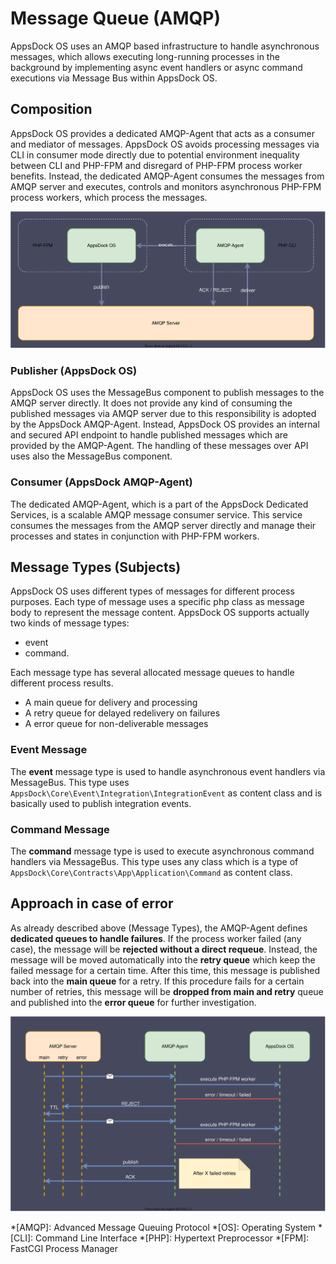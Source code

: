 # Message Queue (AMQP)

AppsDock OS uses an AMQP based infrastructure to handle asynchronous messages, which allows executing long-running processes in the background by implementing async event handlers or async command executions via Message Bus within AppsDock OS.

## Composition

AppsDock OS provides a dedicated AMQP-Agent that acts as a consumer and mediator of messages. AppsDock OS avoids processing messages via CLI in consumer mode directly due to potential environment inequality between CLI and PHP-FPM and disregard of PHP-FPM process worker benefits. Instead, the dedicated AMQP-Agent consumes the messages from AMQP server and executes, controls and monitors asynchronous PHP-FPM process workers, which process the messages.  

![Service Structure](../../assets/images/amqp/service-structure.svg)

### Publisher (AppsDock OS)

AppsDock OS uses the MessageBus component to publish messages to the AMQP server directly.  It does not provide any kind of consuming the published messages via AMQP server due to this responsibility is adopted by the AppsDock AMQP-Agent. Instead, AppsDock OS provides an internal and secured API endpoint to handle published messages which are provided by the AMQP-Agent. The handling of these messages over API uses also the MessageBus component.

### Consumer (AppsDock AMQP-Agent)

The dedicated AMQP-Agent, which is a part of the AppsDock Dedicated Services, is a scalable AMQP message consumer service. This service consumes the messages from the AMQP server directly and manage their processes and states in conjunction with PHP-FPM workers.

## Message Types (Subjects)

AppsDock OS uses different types of messages for different process purposes. Each type of message uses a specific php class as message body to represent the message content. AppsDock OS supports actually two kinds of message types: 
- event
- command.

Each message type has several allocated message queues to handle different process results.
- A main queue for delivery and processing
- A retry queue for delayed redelivery on failures
- A error queue for non-deliverable messages

### Event Message
The **event** message type is used to handle asynchronous event handlers via MessageBus. This type uses `AppsDock\Core\Event\Integration\IntegrationEvent` as content class and is basically used to publish integration events. 

### Command Message
The **command** message type is used to execute asynchronous command handlers via MessageBus. This type uses any class which is a type of `AppsDock\Core\Contracts\App\Application\Command` as content class.

## Approach in case of error

As already described above (Message Types), the AMQP-Agent defines **dedicated queues to handle failures**. If the process worker failed (any case), the message will be **rejected without a direct requeue**. Instead, the message will be moved automatically into the **retry queue** which keep the failed message for a certain time. After this time, this message is published back into the **main queue** for a retry. If this procedure fails for a certain number of retries, this message will be **dropped from main and retry** queue and published into the **error queue** for further investigation. 


![Error Handling](../../assets/images/amqp/amqp-error-handling.svg)


*[AMQP]: Advanced Message Queuing Protocol
*[OS]: Operating System
*[CLI]: Command Line Interface
*[PHP]: Hypertext Preprocessor
*[FPM]: FastCGI Process Manager 